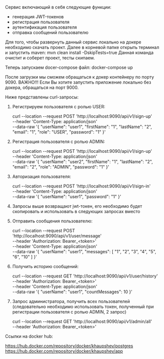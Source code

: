 Сервис включающий в себя следующие функции:
- генерация JWT-токенов
- регистрация пользователя
- аутентификация пользователя
- отправка сообщений пользователю

Для того, чтобы развернуть данный сервис локально на докере необходимо скачать проект. 
Далее в корневой папке открыть терминал и запустить maven:
    mvn clean install -DskipTests=true
Данная команда очистит и соберет проект, тесты скипаем. 

Теперь запускаем docer-compose файл:
docker-compose up

После загрузки мы сможем обращаться к докер контейнеру по порту 9090.
ВАЖНО!!! 
Если Вы хотите запустить приложение локально без докера, обращаться на порт 9000.

Ниже представлены curl-запросы:
1.	Регистрируем пользователя с ролью USER:

    curl --location --request POST 'http://localhost:9090/api/v1/sign-up' \
--header 'Content-Type: application/json' \
--data-raw '{
"userName": "user1",
"firstName": "1",
"lastName": "2",
"email": "1",
"role": "USER",
"password": "1"
}'
2.	Регистрация пользователя с ролью ADMIN:
    
    curl --location --request POST 'http://localhost:9090/api/v1/sign-up' \
--header 'Content-Type: application/json' \
--data-raw '{
"userName": "user2",
"firstName": "1",
"lastName": "2",
"email": "2",
"role": "ADMIN",
"password": "1"
}'
3.	Авторизация пользователя:
    
    curl --location --request POST 'http://localhost:9090/api/v1/sign-in' \
--header 'Content-Type: application/json' \
--data-raw '{
"userName": "user1",
"password": "1"
}'
4.	Запросы выше возвращают jwt-токен, его необходимо будет скопировать и использовать в следующих запросах вместо <token>
5.	Отправить сообщения пользователю:

    curl --location --request POST 'http://localhost:9090/api/v1/user/message' \
--header 'Authorization: Bearer_\<token\>' \
--header 'Content-Type: application/json' \
--data-raw '{
"userName": "user1",
"messages": [
"1",
"2",
"3",
"4",
"5",
"6",
"10"
]
}'
6.	Получить историю сообщений:

    curl --location --request GET 'http://localhost:9090/api/v1/user/history' \
--header 'Authorization: Bearer_\<token\>' \
--header 'Content-Type: application/json' \
--data-raw '{
"userName": "user1",
"countMessages": 10
}'
7.	Запрос администратора, получить всех пользователей (следовательно необходимо использовать токен, полученный при регистрации пользователя с ролью ADMIN, 2 запрос)

    curl --location --request GET 'http://localhost:9090/api/v1/admin/all' \
--header 'Authorization: Bearer_\<token\>'

Ссылки на docker hub:
    
https://hub.docker.com/repository/docker/khaupshev/postgres
https://hub.docker.com/repository/docker/khaupshev/app
